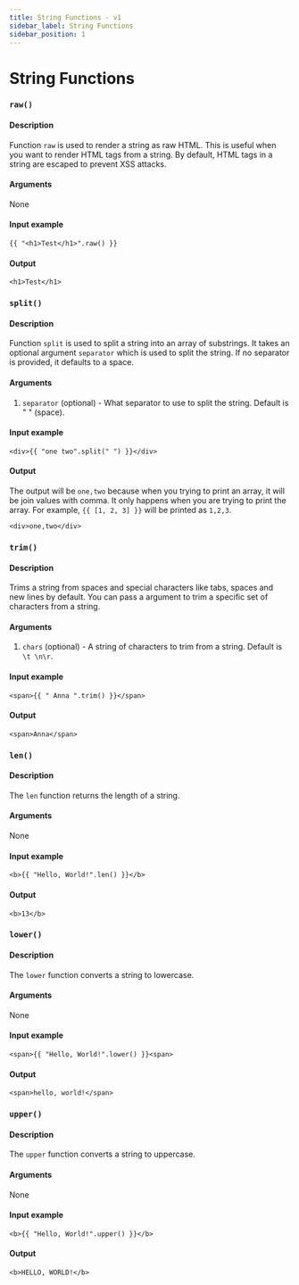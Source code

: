 ```yaml
---
title: String Functions - v1
sidebar_label: String Functions
sidebar_position: 1
---
```


# String Functions

### `raw()`

#### Description
Function `raw` is used to render a string as raw HTML. This is useful when you want to render HTML tags from a string. By default, HTML tags in a string are escaped to prevent XSS attacks.

#### Arguments
None

#### Input example
```textwire
{{ "<h1>Test</h1>".raw() }}
```

#### Output
```textwire
<h1>Test</h1>
```

### `split()`

#### Description
Function `split` is used to split a string into an array of substrings. It takes an optional argument `separator` which is used to split the string. If no separator is provided, it defaults to a space.

#### Arguments
1. `separator` (optional) - What separator to use to split the string. Default is " " (space).

#### Input example
```textwire
<div>{{ "one two".split(" ") }}</div>
```

#### Output
The output will be `one,two` because when you trying to print an array, it will be join values with comma. It only happens when you are trying to print the array. For example, `{{ [1, 2, 3] }}` will be printed as `1,2,3`.

```textwire
<div>one,two</div>
```

### `trim()`

#### Description
Trims a string from spaces and special characters like tabs, spaces and new lines by default. You can pass a argument to trim a specific set of characters from a string.

#### Arguments
1. `chars` (optional) - A string of characters to trim from a string. Default is `\t \n\r`.

#### Input example
```textwire
<span>{{ " Anna ".trim() }}</span>
```

#### Output
```textwire
<span>Anna</span>
```

### `len()`

#### Description
The `len` function returns the length of a string.

#### Arguments
None

#### Input example
```textwire
<b>{{ "Hello, World!".len() }}</b>
```

#### Output
```textwire
<b>13</b>
```

### `lower()`

#### Description
The `lower` function converts a string to lowercase.

#### Arguments
None

#### Input example
```textwire
<span>{{ "Hello, World!".lower() }}<span>
```

#### Output
```textwire
<span>hello, world!</span>
```

### `upper()`

#### Description
The `upper` function converts a string to uppercase.

#### Arguments
None

#### Input example
```textwire
<b>{{ "Hello, World!".upper() }}</b>
```

#### Output
```textwire
<b>HELLO, WORLD!</b>
```